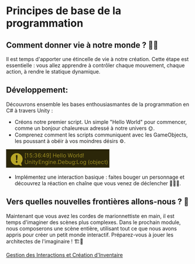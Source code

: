 # Principes de base de la programmation

## Comment donner vie à notre monde ? 🤖✨

Il est temps d'apporter une étincelle de vie à notre création. Cette étape est essentielle : vous allez apprendre à contrôler chaque mouvement, chaque action, à rendre le statique dynamique.

## Développement:

Découvrons ensemble les bases enthousiasmantes de la programmation en C# à travers Unity :

- Créons notre premier script. Un simple "Hello World" pour commencer, comme un bonjour chaleureux adressé à notre univers 🌞.
- Comprenez comment les scripts communiquent avec les GameObjects, les poussant à obéir à vos moindres désirs ⚙️.

![HelloWorld.png](Images/HelloWorld.png)

- Implémentez une interaction basique : faites bouger un personnage et découvrez la réaction en chaîne que vous venez de déclencher 🏃‍♂️✨.

## Vers quelles nouvelles frontières allons-nous ? 🚀

Maintenant que vous avez les cordes de marionnettiste en main, il est temps d'imaginer des scènes plus complexes. Dans le prochain module, nous composerons une scène entière, utilisant tout ce que nous avons appris pour créer un petit monde interactif. Préparez-vous à jouer les architectes de l'imaginaire ! 🏗️🌟

[Gestion des Interactions et Création d'Inventaire](https://github.com/g404-code-gaming/Cour-Intro-Unity/blob/main/Cour/3.Gestion%20des%20Interactions%20et%20Création%20d'Inventaire.md)
